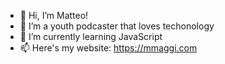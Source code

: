 - 👋 Hi, I’m Matteo!
- 👀 I’m a youth podcaster that loves techonology
- 🌱 I’m currently learning JavaScript
- 📫 Here's my website: https://mmaggi.com

<!---
MatteoCodes/MatteoCodes is a ✨ special ✨ repository because its `README.md` (this file) appears on your GitHub profile.
You can click the Preview link to take a look at your changes.
--->

